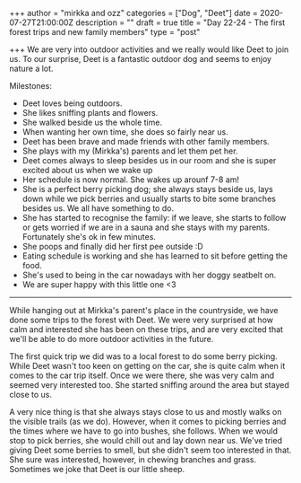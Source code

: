 +++
author = "mirkka and ozz"
categories = ["Dog", "Deet"]
date = 2020-07-27T21:00:00Z
description = ""
draft = true
title = "Day 22-24 - The first forest trips and new family members"
type = "post"

+++
We are very into outdoor activities and we really would like Deet to join us. To our surprise, Deet is a fantastic outdoor dog and seems to enjoy nature a lot.

Milestones:

* Deet loves being outdoors.
* She likes sniffing plants and flowers.
* She walked beside us the whole time.
* When wanting her own time, she does so fairly near us.
* Deet has been brave and made friends with other family members.
* She plays with my (Mirkka's) parents and let them pet her.
* Deet comes always to sleep besides us in our room and she is super excited about us when we wake up
* Her schedule is now normal. She wakes up arounf 7-8 am!
* She is a perfect berry picking dog; she always stays beside us, lays down while we pick berries and usually starts to bite some branches besides us. We all have something to do.
* She has started to recognise the family: if we leave, she starts to follow or gets worried if we are in a sauna and she stays with my parents. Fortunately she's ok in few minutes.
* She poops and finally did her first pee outside :D 
* Eating schedule is working and she has learned to sit before getting the food.
* She's used to being in the car nowadays with her doggy seatbelt on.
* We are super happy with this little one <3

***

While hanging out at Mirkka's parent's place in the countryside, we have done some trips to the forest with Deet. We were very surprised at how calm and interested she has been on these trips, and are very excited that we'll be able to do more outdoor activities in the future.

The first quick trip we did was to a local forest to do some berry picking. While Deet wasn't too keen on getting on the car, she is quite calm when it comes to the car trip itself. Once we were there, she was very calm and seemed very interested too. She started sniffing around the area but stayed close to us.

A very nice thing is that she always stays close to us and mostly walks on the visible trails (as we do). However, when it comes to picking berries and the times where we have to go into bushes, she follows. When we would stop to pick berries, she would chill out and lay down near us. We've tried giving Deet some berries to smell, but she didn't seem too interested in that. She sure was interested, however, in chewing branches and grass. Sometimes we joke that Deet is our little sheep.